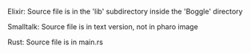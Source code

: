 Elixir: Source file is in the 'lib' subdirectory inside the 'Boggle' directory

Smalltalk: Source file is in text version, not in pharo image

Rust: Source file is in main.rs
